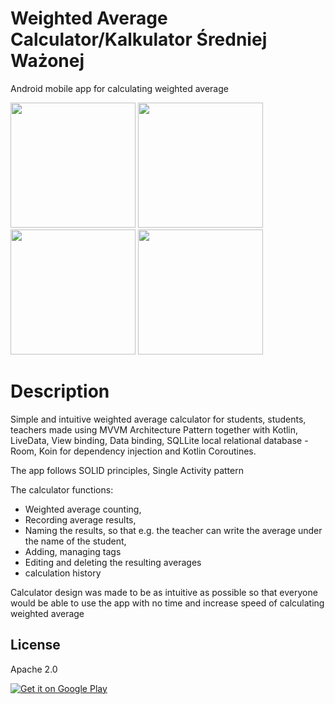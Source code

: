 # Weighted Average Calculator/Kalkulator Średniej Ważonej

Android mobile app for calculating weighted average 


<img src="https://play-lh.googleusercontent.com/tzykah5r4E9GeBHg50i6kCxPmlvxveJcDDJgnDS6KpmVRHDJuvVi06O4ee8507sV=w1920-h966" width="200"> <img src="https://play-lh.googleusercontent.com/EdA9HoVAcD52IrOUjCV24-biX72ffkV7HaTsHBSFxqCwUJJKOmRxVl5zcGUZLhJNFJc=w1920-h966" width="200"> <img src="https://play-lh.googleusercontent.com/5iiQfNAnVg3jF9lt31niab8vzdTlvqSQoRThdmj6fv1cKj_sJBRU6JiCGO4wdCkHTr6V=w1920-h966" width="200"> <img src="https://play-lh.googleusercontent.com/4_S8QtOPERB1BtYi5RcI-5z2p0VDQQyvvcdy-uqrfFMz53MBX4e-9pjMF0fFcs0y1g=w1920-h966" width="200">

# Description

Simple and intuitive weighted average calculator for students, students, teachers made using MVVM
Architecture Pattern together with Kotlin, LiveData, View binding, Data binding, 
SQLLite local relational database - Room, Koin for dependency injection and Kotlin Coroutines.

The app follows SOLID principles, Single Activity pattern

The calculator functions:

- Weighted average counting,
- Recording average results,
- Naming the results, so that e.g. the teacher can write the average under the name of the student,
- Adding, managing tags
- Editing and deleting the resulting averages
- calculation history

Calculator design was made to be as intuitive as possible so that everyone would be able to use the app with no time and increase
speed of calculating weighted average

## License
Apache 2.0

[![Get it on Google Play](https://play.google.com/intl/en_us/badges/images/generic/en_badge_web_generic.png)](https://play.google.com/store/apps/details?id=com.szymonstasik.kalkulatorsredniejwazonej)
